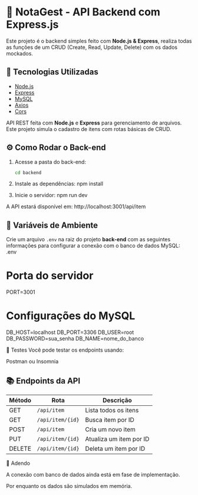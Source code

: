 # 📝 NotaGest - API Backend com Express.js

Este projeto é o backend simples feito com **Node.js & Express**, realiza todas as funções de um CRUD (Create, Read, Update, Delete) com os dados mockados.

## 🚀 Tecnologias Utilizadas

- [Node.js](https://nodejs.org/)
- [Express](https://expressjs.com/)
- [MySQL](https://www.mysql.com/)
- [Axios](https://axios-http.com/)
- [Cors](https://expressjs.com/en/resources/middleware/cors.html)

API REST feita com **Node.js** e **Express** para gerenciamento de arquivos. Este projeto simula o cadastro de itens com rotas básicas de CRUD.

## ⚙️ Como Rodar o Back-end

1. Acesse a pasta do back-end:
   ```bash
   cd backend
2. Instale as dependências:
  npm install

3. Inicie o servidor:
  npm run dev

A API estará disponível em: http://localhost:3001/api/item

## 🔐 Variáveis de Ambiente

Crie um arquivo `.env` na raiz do projeto **back-end** com as seguintes informações para configurar a conexão com o banco de dados MySQL:
.env

# Porta do servidor
PORT=3001

# Configurações do MySQL
DB_HOST=localhost
DB_PORT=3306
DB_USER=root
DB_PASSWORD=sua_senha
DB_NAME=nome_do_banco

🧪 Testes
Você pode testar os endpoints usando:

Postman ou Insomnia

## 📚 Endpoints da API

| Método  | Rota              | Descrição                   |
|---------|-------------------|-----------------------------|
| GET     | `/api/item`       | Lista todos os itens        |
| GET     | `/api/item/{id}`  | Busca item por ID           |
| POST    | `/api/item`       | Cria um novo item           |
| PUT     | `/api/item/{id}`  | Atualiza um item por ID     |
| DELETE  | `/api/item/{id}`  | Deleta um item por ID       |

📌 Adendo

A conexão com banco de dados ainda está em fase de implementação.

Por enquanto os dados são simulados em memória.
